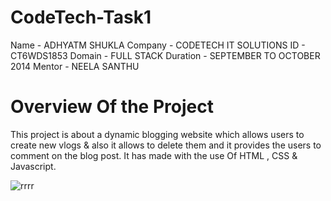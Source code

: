 # CodeTech-Task1
Name - ADHYATM SHUKLA
Company - CODETECH IT SOLUTIONS
ID - CT6WDS1853
Domain - FULL STACK 
Duration - SEPTEMBER TO OCTOBER 2014
Mentor - NEELA SANTHU

# Overview Of the Project
This project is about a dynamic blogging website which allows users to create new vlogs & also it allows to delete them and it provides the users to comment on the blog post. It has made with the use Of HTML , CSS & Javascript.

![rrrr](https://github.com/user-attachments/assets/c917d8de-8a57-4059-9107-d9c7020e3804)
